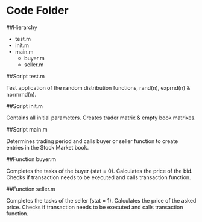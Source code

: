 # Code Folder

##Hierarchy

* test.m
* init.m
* main.m
	* buyer.m
	* seller.m


##Script test.m

Test application of the random distribution functions, rand(n), exprnd(n) & normrnd(n).


##Script init.m

Contains all initial parameters.
Creates trader matrix & empty book matrixes.


##Script main.m

Determines trading period and calls buyer or seller function to create entries in the Stock Market book.


##Function buyer.m

Completes the tasks of the buyer (stat = 0).
Calculates the price of the bid.
Checks if transaction needs to be executed and calls transaction function.


##Function seller.m

Completes the tasks of the seller (stat = 1).
Calculates the price of the asked price.
Checks if transaction needs to be executed and calls transaction function.